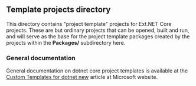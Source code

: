 ## Template projects directory

This directory contains "project template" projects for Ext.NET Core projects. These are but ordinary projects that can be opened,
built and run, and will serve as the base for the project template packages created by the projects within the **Packages/**
subdirectory here.

### General documentation

General documentation on dotnet core project templates is available at the
[Custom Templates for dotnet new](https://docs.microsoft.com/en-us/dotnet/core/tools/custom-templates) article at Microsoft website.
